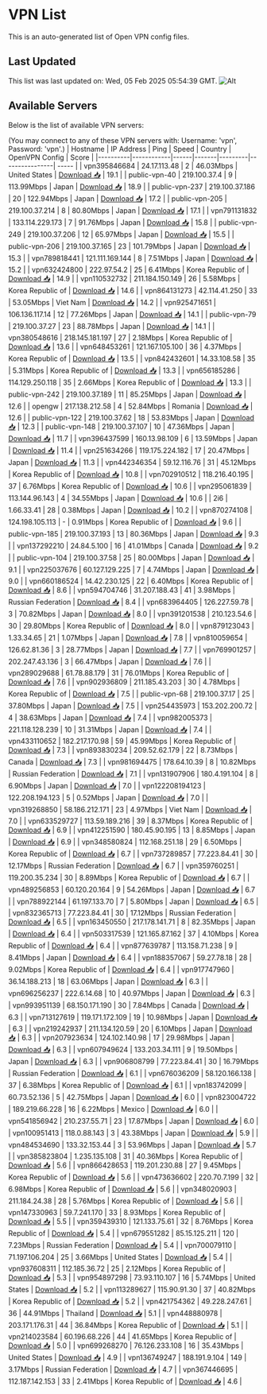 # VPN List

This is an auto-generated list of Open VPN config files.

## Last Updated

This list was last updated on: Wed, 05 Feb 2025 05:54:39 GMT.
![Alt](https://repobeats.axiom.co/api/embed/186b98318ef1479477931607c1ad7d823f12451f.svg "Repobeats analytics image")

## Available Servers

Below is the list of available VPN servers:

(You may connect to any of these VPN servers with: Username: 'vpn', Password: 'vpn'.)
| Hostname | IP Address | Ping | Speed | Country | OpenVPN Config | Score |
|----------|------------|------|-------|---------|----------------| ----- |
| vpn395846684 | 24.17.113.48 | 2 | 46.03Mbps | United States | [Download 📥](./configs/server_0_US.ovpn) | 19.1 |
| public-vpn-40 | 219.100.37.4 | 9 | 113.99Mbps | Japan | [Download 📥](./configs/server_1_JP.ovpn) | 18.9 |
| public-vpn-237 | 219.100.37.186 | 20 | 122.94Mbps | Japan | [Download 📥](./configs/server_2_JP.ovpn) | 17.2 |
| public-vpn-205 | 219.100.37.214 | 8 | 80.80Mbps | Japan | [Download 📥](./configs/server_3_JP.ovpn) | 17.1 |
| vpn791131832 | 133.114.229.173 | 7 | 91.76Mbps | Japan | [Download 📥](./configs/server_4_JP.ovpn) | 15.8 |
| public-vpn-249 | 219.100.37.206 | 12 | 65.97Mbps | Japan | [Download 📥](./configs/server_5_JP.ovpn) | 15.5 |
| public-vpn-206 | 219.100.37.165 | 23 | 101.79Mbps | Japan | [Download 📥](./configs/server_6_JP.ovpn) | 15.3 |
| vpn789818441 | 121.111.169.144 | 8 | 7.51Mbps | Japan | [Download 📥](./configs/server_7_JP.ovpn) | 15.2 |
| vpn632424800 | 222.97.54.2 | 25 | 6.41Mbps | Korea Republic of | [Download 📥](./configs/server_8_KR.ovpn) | 14.9 |
| vpn110532732 | 211.184.150.149 | 26 | 5.58Mbps | Korea Republic of | [Download 📥](./configs/server_9_KR.ovpn) | 14.6 |
| vpn864131273 | 42.114.41.250 | 33 | 53.05Mbps | Viet Nam | [Download 📥](./configs/server_10_VN.ovpn) | 14.2 |
| vpn925471651 | 106.136.117.14 | 12 | 77.26Mbps | Japan | [Download 📥](./configs/server_11_JP.ovpn) | 14.1 |
| public-vpn-79 | 219.100.37.27 | 23 | 88.78Mbps | Japan | [Download 📥](./configs/server_12_JP.ovpn) | 14.1 |
| vpn380548616 | 218.145.181.197 | 27 | 2.18Mbps | Korea Republic of | [Download 📥](./configs/server_13_KR.ovpn) | 13.6 |
| vpn648453261 | 121.167.105.100 | 36 | 4.37Mbps | Korea Republic of | [Download 📥](./configs/server_14_KR.ovpn) | 13.5 |
| vpn842432601 | 14.33.108.58 | 35 | 5.31Mbps | Korea Republic of | [Download 📥](./configs/server_15_KR.ovpn) | 13.3 |
| vpn656185286 | 114.129.250.118 | 35 | 2.66Mbps | Korea Republic of | [Download 📥](./configs/server_16_KR.ovpn) | 13.3 |
| public-vpn-242 | 219.100.37.189 | 11 | 85.25Mbps | Japan | [Download 📥](./configs/server_17_JP.ovpn) | 12.6 |
| opengw | 217.138.212.58 | 4 | 52.84Mbps | Romania | [Download 📥](./configs/server_18_RO.ovpn) | 12.6 |
| public-vpn-122 | 219.100.37.62 | 18 | 53.83Mbps | Japan | [Download 📥](./configs/server_19_JP.ovpn) | 12.3 |
| public-vpn-148 | 219.100.37.107 | 10 | 47.36Mbps | Japan | [Download 📥](./configs/server_20_JP.ovpn) | 11.7 |
| vpn396437599 | 160.13.98.109 | 6 | 13.59Mbps | Japan | [Download 📥](./configs/server_21_JP.ovpn) | 11.4 |
| vpn251634266 | 119.175.224.182 | 17 | 20.47Mbps | Japan | [Download 📥](./configs/server_22_JP.ovpn) | 11.3 |
| vpn442346354 | 59.12.116.76 | 31 | 45.12Mbps | Korea Republic of | [Download 📥](./configs/server_23_KR.ovpn) | 10.8 |
| vpn702910512 | 118.216.40.195 | 37 | 6.76Mbps | Korea Republic of | [Download 📥](./configs/server_24_KR.ovpn) | 10.6 |
| vpn295061839 | 113.144.96.143 | 4 | 34.55Mbps | Japan | [Download 📥](./configs/server_25_JP.ovpn) | 10.6 |
| 2i6 | 1.66.33.41 | 28 | 0.38Mbps | Japan | [Download 📥](./configs/server_26_JP.ovpn) | 10.2 |
| vpn870274108 | 124.198.105.113 | - | 0.91Mbps | Korea Republic of | [Download 📥](./configs/server_27_KR.ovpn) | 9.6 |
| public-vpn-185 | 219.100.37.193 | 13 | 80.36Mbps | Japan | [Download 📥](./configs/server_28_JP.ovpn) | 9.3 |
| vpn137292210 | 24.84.5.100 | 16 | 41.01Mbps | Canada | [Download 📥](./configs/server_29_CA.ovpn) | 9.2 |
| public-vpn-104 | 219.100.37.58 | 25 | 80.00Mbps | Japan | [Download 📥](./configs/server_30_JP.ovpn) | 9.1 |
| vpn225037676 | 60.127.129.225 | 7 | 4.74Mbps | Japan | [Download 📥](./configs/server_31_JP.ovpn) | 9.0 |
| vpn660186524 | 14.42.230.125 | 22 | 6.40Mbps | Korea Republic of | [Download 📥](./configs/server_32_KR.ovpn) | 8.6 |
| vpn594704746 | 31.207.188.43 | 41 | 3.98Mbps | Russian Federation | [Download 📥](./configs/server_33_RU.ovpn) | 8.4 |
| vpn683964405 | 126.227.59.78 | 3 | 70.82Mbps | Japan | [Download 📥](./configs/server_34_JP.ovpn) | 8.0 |
| vpn391201538 | 210.123.54.6 | 30 | 29.80Mbps | Korea Republic of | [Download 📥](./configs/server_35_KR.ovpn) | 8.0 |
| vpn879123043 | 1.33.34.65 | 21 | 1.07Mbps | Japan | [Download 📥](./configs/server_36_JP.ovpn) | 7.8 |
| vpn810059654 | 126.62.81.36 | 3 | 28.77Mbps | Japan | [Download 📥](./configs/server_37_JP.ovpn) | 7.7 |
| vpn769901257 | 202.247.43.136 | 3 | 66.47Mbps | Japan | [Download 📥](./configs/server_38_JP.ovpn) | 7.6 |
| vpn289029688 | 61.78.88.179 | 31 | 76.01Mbps | Korea Republic of | [Download 📥](./configs/server_39_KR.ovpn) | 7.6 |
| vpn902936809 | 211.185.43.203 | 30 | 4.78Mbps | Korea Republic of | [Download 📥](./configs/server_40_KR.ovpn) | 7.5 |
| public-vpn-68 | 219.100.37.17 | 25 | 37.80Mbps | Japan | [Download 📥](./configs/server_41_JP.ovpn) | 7.5 |
| vpn254435973 | 153.202.200.72 | 4 | 38.63Mbps | Japan | [Download 📥](./configs/server_42_JP.ovpn) | 7.4 |
| vpn982005373 | 221.118.128.239 | 10 | 31.31Mbps | Japan | [Download 📥](./configs/server_43_JP.ovpn) | 7.4 |
| vpn433110652 | 182.217.170.98 | 59 | 45.99Mbps | Korea Republic of | [Download 📥](./configs/server_44_KR.ovpn) | 7.3 |
| vpn893830234 | 209.52.62.179 | 22 | 8.73Mbps | Canada | [Download 📥](./configs/server_45_CA.ovpn) | 7.3 |
| vpn981694475 | 178.64.10.39 | 8 | 10.82Mbps | Russian Federation | [Download 📥](./configs/server_46_RU.ovpn) | 7.1 |
| vpn131907906 | 180.4.191.104 | 8 | 6.90Mbps | Japan | [Download 📥](./configs/server_47_JP.ovpn) | 7.0 |
| vpn122208194123 | 122.208.194.123 | 5 | 0.52Mbps | Japan | [Download 📥](./configs/server_48_JP.ovpn) | 7.0 |
| vpn319268850 | 58.186.212.171 | 23 | 4.97Mbps | Viet Nam | [Download 📥](./configs/server_49_VN.ovpn) | 7.0 |
| vpn633529727 | 113.59.189.216 | 39 | 8.37Mbps | Korea Republic of | [Download 📥](./configs/server_50_KR.ovpn) | 6.9 |
| vpn412251590 | 180.45.90.195 | 13 | 8.85Mbps | Japan | [Download 📥](./configs/server_51_JP.ovpn) | 6.9 |
| vpn348580824 | 112.168.251.18 | 29 | 6.50Mbps | Korea Republic of | [Download 📥](./configs/server_52_KR.ovpn) | 6.7 |
| vpn737289857 | 77.223.84.41 | 30 | 12.17Mbps | Russian Federation | [Download 📥](./configs/server_53_RU.ovpn) | 6.7 |
| vpn359760251 | 119.200.35.234 | 30 | 8.89Mbps | Korea Republic of | [Download 📥](./configs/server_54_KR.ovpn) | 6.7 |
| vpn489256853 | 60.120.20.164 | 9 | 54.26Mbps | Japan | [Download 📥](./configs/server_55_JP.ovpn) | 6.7 |
| vpn788922144 | 61.197.133.70 | 7 | 5.80Mbps | Japan | [Download 📥](./configs/server_56_JP.ovpn) | 6.5 |
| vpn832365713 | 77.223.84.41 | 30 | 17.12Mbps | Russian Federation | [Download 📥](./configs/server_57_RU.ovpn) | 6.5 |
| vpn163450550 | 217.178.141.71 | 8 | 82.35Mbps | Japan | [Download 📥](./configs/server_58_JP.ovpn) | 6.4 |
| vpn503317539 | 121.165.87.162 | 37 | 4.10Mbps | Korea Republic of | [Download 📥](./configs/server_59_KR.ovpn) | 6.4 |
| vpn877639787 | 113.158.71.238 | 9 | 8.41Mbps | Japan | [Download 📥](./configs/server_60_JP.ovpn) | 6.4 |
| vpn188357067 | 59.27.78.18 | 28 | 9.02Mbps | Korea Republic of | [Download 📥](./configs/server_61_KR.ovpn) | 6.4 |
| vpn917747960 | 36.14.188.213 | 18 | 63.06Mbps | Japan | [Download 📥](./configs/server_62_JP.ovpn) | 6.3 |
| vpn696256237 | 222.6.14.68 | 10 | 40.97Mbps | Japan | [Download 📥](./configs/server_63_JP.ovpn) | 6.3 |
| vpn993951139 | 68.150.171.190 | 30 | 7.84Mbps | Canada | [Download 📥](./configs/server_64_CA.ovpn) | 6.3 |
| vpn713127619 | 119.171.172.109 | 19 | 10.98Mbps | Japan | [Download 📥](./configs/server_65_JP.ovpn) | 6.3 |
| vpn219242937 | 211.134.120.59 | 20 | 6.10Mbps | Japan | [Download 📥](./configs/server_66_JP.ovpn) | 6.3 |
| vpn207923634 | 124.102.140.98 | 17 | 29.98Mbps | Japan | [Download 📥](./configs/server_67_JP.ovpn) | 6.3 |
| vpn607949624 | 133.203.34.111 | 9 | 19.50Mbps | Japan | [Download 📥](./configs/server_68_JP.ovpn) | 6.3 |
| vpn906808799 | 77.223.84.41 | 30 | 16.79Mbps | Russian Federation | [Download 📥](./configs/server_69_RU.ovpn) | 6.1 |
| vpn676036209 | 58.120.166.138 | 37 | 6.38Mbps | Korea Republic of | [Download 📥](./configs/server_70_KR.ovpn) | 6.1 |
| vpn183742099 | 60.73.52.136 | 5 | 42.75Mbps | Japan | [Download 📥](./configs/server_71_JP.ovpn) | 6.0 |
| vpn823004722 | 189.219.66.228 | 16 | 6.22Mbps | Mexico | [Download 📥](./configs/server_72_MX.ovpn) | 6.0 |
| vpn541856942 | 210.237.55.71 | 23 | 17.87Mbps | Japan | [Download 📥](./configs/server_73_JP.ovpn) | 6.0 |
| vpn100951413 | 118.0.88.143 | 3 | 43.38Mbps | Japan | [Download 📥](./configs/server_74_JP.ovpn) | 5.9 |
| vpn484534690 | 133.32.153.44 | 3 | 53.96Mbps | Japan | [Download 📥](./configs/server_75_JP.ovpn) | 5.7 |
| vpn385823804 | 1.235.135.108 | 31 | 40.36Mbps | Korea Republic of | [Download 📥](./configs/server_76_KR.ovpn) | 5.6 |
| vpn866428653 | 119.201.230.88 | 27 | 9.45Mbps | Korea Republic of | [Download 📥](./configs/server_77_KR.ovpn) | 5.6 |
| vpn473636602 | 220.70.7.199 | 32 | 6.98Mbps | Korea Republic of | [Download 📥](./configs/server_78_KR.ovpn) | 5.6 |
| vpn348020903 | 211.184.24.38 | 28 | 5.76Mbps | Korea Republic of | [Download 📥](./configs/server_79_KR.ovpn) | 5.6 |
| vpn147330963 | 59.7.241.170 | 33 | 8.93Mbps | Korea Republic of | [Download 📥](./configs/server_80_KR.ovpn) | 5.5 |
| vpn359439310 | 121.133.75.61 | 32 | 8.76Mbps | Korea Republic of | [Download 📥](./configs/server_81_KR.ovpn) | 5.4 |
| vpn679551282 | 85.15.125.211 | 120 | 7.23Mbps | Russian Federation | [Download 📥](./configs/server_82_RU.ovpn) | 5.4 |
| vpn700079110 | 71.197.106.204 | 25 | 3.66Mbps | United States | [Download 📥](./configs/server_83_US.ovpn) | 5.4 |
| vpn937608311 | 112.185.36.72 | 25 | 2.12Mbps | Korea Republic of | [Download 📥](./configs/server_84_KR.ovpn) | 5.3 |
| vpn954897298 | 73.93.110.107 | 16 | 5.74Mbps | United States | [Download 📥](./configs/server_85_US.ovpn) | 5.2 |
| vpn113289627 | 115.90.91.30 | 37 | 40.82Mbps | Korea Republic of | [Download 📥](./configs/server_86_KR.ovpn) | 5.2 |
| vpn421754362 | 49.228.247.61 | 36 | 44.91Mbps | Thailand | [Download 📥](./configs/server_87_TH.ovpn) | 5.1 |
| vpn448880978 | 203.171.176.31 | 44 | 36.84Mbps | Korea Republic of | [Download 📥](./configs/server_88_KR.ovpn) | 5.1 |
| vpn214023584 | 60.196.68.226 | 44 | 41.65Mbps | Korea Republic of | [Download 📥](./configs/server_89_KR.ovpn) | 5.0 |
| vpn699268270 | 76.126.233.108 | 16 | 35.43Mbps | United States | [Download 📥](./configs/server_90_US.ovpn) | 4.9 |
| vpn136749247 | 188.191.9.104 | 149 | 3.17Mbps | Russian Federation | [Download 📥](./configs/server_91_RU.ovpn) | 4.7 |
| vpn367446695 | 112.187.142.153 | 33 | 2.41Mbps | Korea Republic of | [Download 📥](./configs/server_92_KR.ovpn) | 4.6 |
